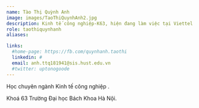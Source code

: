 ```yaml
---
name: Tào Thị Quỳnh Anh
image: images/TaoThiQuynhAnh2.jpg
description: Kinh tế công nghiệp-K63, hiện đang làm việc tại Viettel
role: taothiquynhanh
aliases:

links:
  #home-page: https://fb.com/quynhanh.taothi
  linkedin: #
  email: anh.ttq181941@sis.hust.edu.vn
  #twitter: uptonogoode
---
```


Học chuyên ngành Kinh tế công nghiệp .

Khoá 63 Trường Đại học Bách Khoa Hà Nội.
